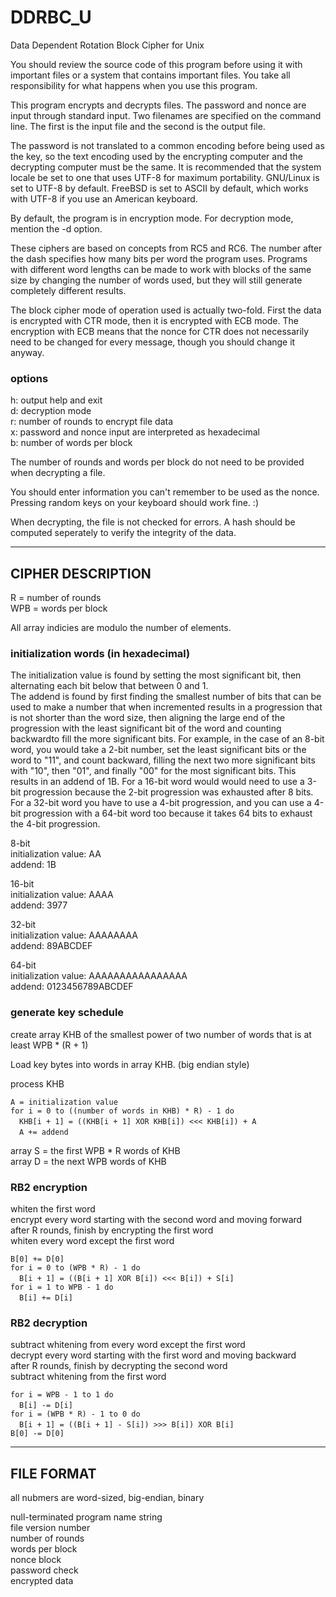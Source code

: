 # DDRBC_U
Data Dependent Rotation Block Cipher for Unix

You should review the source code of this program before using it with important files or a system that contains important files. You take all responsibility for what happens when you use this program.

This program encrypts and decrypts files. The password and nonce are input through standard input. Two filenames are specified on the command line. The first is the input file and the second is the output file.

The password is not translated to a common encoding before being used as the key, so the text encoding used by the encrypting computer and the decrypting computer must be the same. It is recommended that the system locale be set to one that uses UTF-8 for maximum portability. GNU/Linux is set to UTF-8 by default. FreeBSD is set to ASCII by default, which works with UTF-8 if you use an American keyboard.

By default, the program is in encryption mode. For decryption mode, mention the -d option.

These ciphers are based on concepts from RC5 and RC6. The number after the dash specifies how many bits per word the program uses. Programs with different word lengths can be made to work with blocks of the same size by changing the number of words used, but they will still generate completely different results.

The block cipher mode of operation used is actually two-fold. First the data is encrypted with CTR mode, then it is encrypted with ECB mode. The encryption with ECB means that the nonce for CTR does not necessarily need to be changed for every message, though you should change it anyway.

### options  
h: output help and exit  
d: decryption mode  
r: number of rounds to encrypt file data  
x: password and nonce input are interpreted as hexadecimal  
b: number of words per block  

The number of rounds and words per block do not need to be provided when decrypting a file.

You should enter information you can't remember to be used as the nonce. Pressing random keys on your keyboard should work fine. :)

When decrypting, the file is not checked for errors. A hash should be computed seperately to verify the integrity of the data.


_______

## CIPHER DESCRIPTION

R = number of rounds  
WPB = words per block  

All array indicies are modulo the number of elements.  


### initialization words (in hexadecimal)

The initialization value is found by setting the most significant bit, then alternating each bit below that between 0 and 1.  
The addend is found by first finding the smallest number of bits that can be used to make a number that when incremented results in a progression that is not shorter than the word size, then aligning the large end of the progression with the least significant bit of the word and counting backwardto fill the more significant bits. For example, in the case of an 8-bit word, you would take a 2-bit number, set the least significant bits or the word to "11", and count backward, filling the next two more significant bits with "10", then "01", and finally "00" for the most significant bits. This results in an addend of 1B. For a 16-bit word would would need to use a 3-bit progression because the 2-bit progression was exhausted after 8 bits. For a 32-bit word you have to use a 4-bit progression, and you can use a 4-bit progression with a 64-bit word too because it takes 64 bits to exhaust the 4-bit progression.

8-bit  
initialization value: AA  
addend: 1B  

16-bit  
initialization value: AAAA  
addend: 3977  

32-bit  
initialization value: AAAAAAAA  
addend: 89ABCDEF  

64-bit  
initialization value: AAAAAAAAAAAAAAAA  
addend: 0123456789ABCDEF  


### generate key schedule

create array KHB of the smallest power of two number of words that is at least WPB * (R + 1)

Load key bytes into words in array KHB. (big endian style)

process KHB  

`A = initialization value`  
`for i = 0 to ((number of words in KHB) * R) - 1 do`  
&emsp;`KHB[i + 1] = ((KHB[i + 1] XOR KHB[i]) <<< KHB[i]) + A`  
&emsp;`A += addend`

array S = the first WPB * R words of KHB  
array D = the next WPB words of KHB


### RB2 encryption
whiten the first word  
encrypt every word starting with the second word and moving forward  
after R rounds, finish by encrypting the first word  
whiten every word except the first word

`B[0] += D[0]`  
`for i = 0 to (WPB * R) - 1 do`  
&emsp;`B[i + 1] = ((B[i + 1] XOR B[i]) <<< B[i]) + S[i]`  
`for i = 1 to WPB - 1 do`  
&emsp;`B[i] += D[i]`


### RB2 decryption
subtract whitening from every word except the first word  
decrypt every word starting with the first word and moving backward  
after R rounds, finish by decrypting the second word  
subtract whitening from the first word  

`for i = WPB - 1 to 1 do`  
&emsp;`B[i] -= D[i]`  
`for i = (WPB * R) - 1 to 0 do`  
&emsp;`B[i + 1] = ((B[i + 1] - S[i]) >>> B[i]) XOR B[i]`  
`B[0] -= D[0]`


_______

## FILE FORMAT

all nubmers are word-sized, big-endian, binary

null-terminated program name string  
file version number  
number of rounds  
words per block  
nonce block  
password check  
encrypted data  
